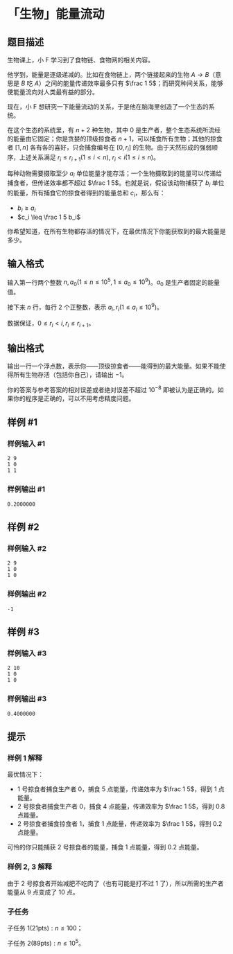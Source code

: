 # 「生物」能量流动

## 题目描述

生物课上，小 F 学习到了食物链、食物网的相关内容。

他学到，能量是逐级递减的。比如在食物链上，两个链接起来的生物 $A \rightarrow B$（意思是 $B$ 吃 $A$）之间的能量传递效率最多只有 $\frac 1 5$；而研究种间关系，能够使能量流向对人类最有益的部分。

现在，小 F 想研究一下能量流动的关系，于是他在脑海里创造了一个生态的系统。

在这个生态的系统里，有 $n+2$ 种生物，其中 $0$ 是生产者，整个生态系统所流经的能量由它固定；你是贪婪的顶级掠食者 $n + 1$，可以捕食所有生物；其他的掠食者 $[1, n]$ 各有各的喜好，只会捕食编号在 $[0, r_i]$ 的生物。由于天然形成的强弱顺序，上述关系满足 $r_i \leq r_{i + 1}(1 \leq i < n),$ $r_i < i(1 \leq i \leq n)$。

每种动物需要摄取至少 $a_i$ 单位能量才能存活；一个生物摄取到的能量可以传递给捕食者，但传递效率都不超过 $\frac 1 5$。也就是说，假设该动物捕获了 $b_i$ 单位的能量，所有捕食它的掠食者得到的能量总和 $c_i$，那么有：
* $b_i \geq a_i$
* $c_i \leq \frac 1 5 b_i$

你希望知道，在所有生物都存活的情况下，在最优情况下你能获取到的最大能量是多少。

## 输入格式

输入第一行两个整数 $n, a_0(1 \leq n \leq 10 ^ 5, 1 \leq a_0 \leq 10 ^ 9)$。$a_0$ 是生产者固定的能量值。 

接下来 $n$ 行，每行 $2$ 个正整数，表示 $a_i, r_i(1 \leq a_i \leq 10 ^ 9)$。

数据保证，$0\leq r_i < i, r_i \leq r_{i + 1}$。

## 输出格式

输出一行一个浮点数，表示你——顶级掠食者——能得到的最大能量。如果不能使得所有生物存活（包括你自己），请输出 $-1$。

你的答案与参考答案的相对误差或者绝对误差不超过 $10 ^ {-8}$ 即被认为是正确的。如果你的程序是正确的，可以不用考虑精度问题。

## 样例 #1

### 样例输入 #1
```
2 9
1 0
1 1
```

### 样例输出 #1

```
0.2000000
```

## 样例 #2

### 样例输入 #2
```
2 9
1 0
1 0
```

### 样例输出 #2

```
-1
```

## 样例 #3

### 样例输入 #3
```
2 10
1 0
1 0
```

### 样例输出 #3

```
0.4000000
```

## 提示

### 样例 1 解释

最优情况下：
* 1 号掠食者捕食生产者 0，捕食 5 点能量，传递效率为 $\frac 1 5$，得到 1 点能量。
* 2 号掠食者捕食生产者 0，捕食 4 点能量，传递效率为 $\frac 1 5$，得到 0.8 点能量。
* 2 号掠食者捕食掠食者 1，捕食 1 点能量，传递效率为 $\frac 1 5$，得到 0.2 点能量。

可怜的你只能捕获 2 号掠食者的能量，捕食 1 点能量，得到 0.2 点能量。

### 样例 2, 3 解释

由于 2 号掠食者开始减肥不吃肉了（也有可能是打不过 1 了），所以所需的生产者能量从 9 点变成了 10 点。

### 子任务

子任务 $1(21 \mathrm{pts}) : n \leq 100$；

子任务 $2(89 \mathrm{pts}) : n \leq 10 ^ 5$。
